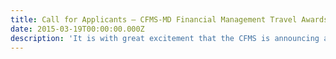 ```yaml
---
title: Call for Applicants – CFMS-MD Financial Management Travel Awards
date: 2015-03-19T00:00:00.000Z
description: 'It is with great excitement that the CFMS is announcing a new partnership with the Canadian Medical Hall of Fame. The Canadian Medical Hall of Fame (CMHF) is a national registered charity located in London, Ontario that recognizes and celebrates Canadian heroes, whose work has advanced health in Canada and around the world.'
---
```

